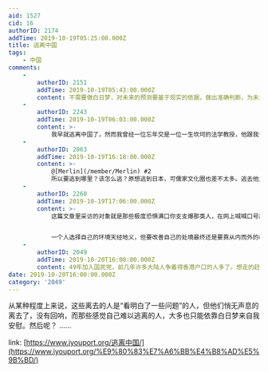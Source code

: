 ```yaml
---
aid: 1527
cid: 16
authorID: 2174
addTime: 2019-10-19T05:25:00.000Z
title: 逃离中国
tags:
    - 中国
comments:
    -
        authorID: 2151
        addTime: 2019-10-19T05:43:00.000Z
        content: 不需要做白日梦，对未来的预测要基于现实的依据，做出准确判断，为未来谋划。逃离不是唯一答案。
    -
        authorID: 2243
        addTime: 2019-10-19T06:03:00.000Z
        content: >-
            我早就逃离中国了，然而我曾经一位忘年交是一位一生坎坷的法学教授，他跟我说你去国外看看，但是别忘了反思中国，毕竟你情感上有所联系的人们还生活在这片土地上。
    -
        authorID: 2063
        addTime: 2019-10-19T16:18:00.000Z
        content: >-
            @[Merlin](/member/Merlin) #2
            所以要逃到哪里？该怎么逃？原想逃到日本，可儒家文化圈也差不太多。逃去他大哥，可美国隐私也没好到哪去。然后呢，我们还能去哪里？
    -
        authorID: 2260
        addTime: 2019-10-19T17:06:00.000Z
        content: >-
            这篇文章里采访的对象就是那些极度恐惧满口你支支爆那类人，在网上喊喊口号乱骂中共以示自己立场坚定，对理性和启蒙嗤之以鼻，别说还蛮像那帮姨学家的。他们骨子里还是典型的社会底层心态：肤浅、互害、见到别人好就要想办法把别人毁掉的“中式妒忌”，其实《排华法案》针对的就是这类人。这类人就是法家培养的“一民”，不是儒家的问题而是他们自己缺乏人文修养的问题，可惜他们到了美国并没有学到并拥抱美国的生活方式，但凡学到什么有用的东西不会如此绝望，不会如此自践。


            一个人选择自己的环境天经地义，但要改善自己的处境最终还是要靠从内而外的改变自己。一个社会总是会有这种巨婴心态又不能自我更新的人，对他们最好的态度就是任其自生自灭，任何试图从本质上改变他们的努力都会让帮助者被黑洞反噬。天助自助者。
    -
        authorID: 2049
        addTime: 2019-10-20T16:00:00.000Z
        content: 49年加入国民党，前几年许多大陆人争着得香港户口的人多了。想走的赶紧走。不送！
date: 2019-10-20T16:00:00.000Z
category: '2049'
---
```


从某种程度上来说，这些离去的人是“看明白了一些问题”的人，但他们悄无声息的离去了，没有回响，而那些感觉自己难以逃离的人，大多也只能依靠白日梦来自我安慰。然后呢？ ……

link: [https://www.iyouport.org/逃离中国/](https://www.iyouport.org/%E9%80%83%E7%A6%BB%E4%B8%AD%E5%9B%BD/)
